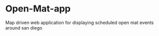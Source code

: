 # Open-Mat-app
Map driven web application for displaying scheduled open mat events around san diego
